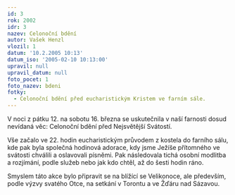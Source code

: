 ```yaml
---
id: 3
rok: 2002
idr: 3
nazev: Celonoční bdění
autor: Vašek Henzl
vlozil: 1
datum: '10.2.2005 10:13'
datum_iso: '2005-02-10 10:13:00'
upravil: null
upravil_datum: null
foto_pocet: 1
foto_nazev: bdeni
fotky:
  - Celonoční bdění před eucharistickým Kristem ve farním sále.
---
```

V noci z pátku 12. na sobotu 16. března se uskutečnila v naší farnosti dosud nevídaná věc: Celonoční bdění před Nejsvětější Svátostí. 
<p>
Vše začalo ve 22. hodin eucharistickým průvodem z kostela do farního sálu, kde pak byla společná hodinová adorace, kdy jsme Ježíše přítomného ve svátosti chválili a oslavovali písněmi. Pak následovala tichá osobní modlitba a rozjímání, podle služeb nebo jak kdo chtěl, až do šesti hodin ráno. 
<p>
Smyslem táto akce bylo připravit se na blížící se Velikonoce, ale především, podle výzvy svatého Otce, na setkání v Torontu a ve Žďáru nad Sázavou.
